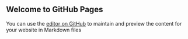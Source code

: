 ## Welcome to GitHub Pages

You can use the [editor on GitHub](https://github.com/6fl/6fl.github.io/edit/master/README.md) to maintain and preview the content for your website in Markdown files
